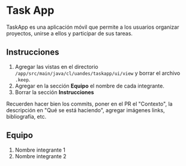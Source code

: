 # Task App

TaskApp es una aplicación móvil que permite a los usuarios organizar proyectos, unirse a ellos y participar de sus tareas.

## Instrucciones

1. Agregar las vistas en el directorio `/app/src/main/java/cl/uandes/taskapp/ui/view` y borrar el archivo `.keep`.
2. Agregar en la sección **Equipo** el nombre de cada integrante.
3. Borrar la sección **Instrucciones**

Recuerden hacer bien los commits, poner en el PR el "Contexto", la descripción en "Qué se está haciendo", agregar imágenes links, bibliografía, etc.

## Equipo

1. Nombre integrante 1
2. Nombre integrante 2
